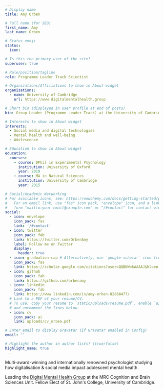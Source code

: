 ```yaml
---
# Display name
title: Amy Orben

# Full name (for SEO)
first_name: Amy
last_name: Orben

# Status emoji
status:
  icon: 

# Is this the primary user of the site?
superuser: true

# Role/position/tagline
role: Programme Leader Track Scientist

# Organizations/Affiliations to show in About widget
organizations:
  - name: University of Cambridge
    url: https://www.digitalmentalhealth.group

# Short bio (displayed in user profile at end of posts)
bio: Group Leader (Programme Leader Track) at the University of Cambridge MRC Cognition and Brain Sciences Unit

# Interests to show in About widget
interests:
  - Social media and digital technologies
  - Mental health and well-being
  - Adolescence

# Education to show in About widget
education:
  courses:
    - course: DPhil in Experimental Psychology
      institution: University of Oxford
      year: 2019
    - course: MA in Natural Sciences
      institution: University of Cambridge
      year: 2015

# Social/Academic Networking
# For available icons, see: https://wowchemy.com/docs/getting-started/page-builder/#icons
#   For an email link, use "fas" icon pack, "envelope" icon, and a link in the
#   form "mailto:your-email@example.com" or "/#contact" for contact widget.
social:
  - icon: envelope
    icon_pack: fas
    link: '/#contact'
  - icon: twitter
    icon_pack: fab
    link: https://twitter.com/OrbenAmy
    label: Follow me on Twitter
    display:
      header: true
  - icon: graduation-cap # Alternatively, use `google-scholar` icon from `ai` icon pack
    icon_pack: fas
    link: https://scholar.google.com/citations?user=QQBbWokAAAAJ&hl=en
  - icon: github
    icon_pack: fab
    link: https://github.com/orbenamy
  - icon: linkedin
    icon_pack: fab
    link: https://www.linkedin.com/in/amy-orben-82868477/
  # Link to a PDF of your resume/CV.
  # To use: copy your resume to `static/uploads/resume.pdf`, enable `ai` icons in `params.yaml`,
  # and uncomment the lines below.
  - icon: cv
    icon_pack: ai
    link: uploads/cv_orben.pdf

# Enter email to display Gravatar (if Gravatar enabled in Config)
email: ''

# Highlight the author in author lists? (true/false)
highlight_name: true
---
```


Multi-award-winning and internationally renowned psychologist studying how digitalisation & social media impact adolescent mental health. 

Leading the [Digital Mental Health Group](https://orben.group) at the MRC Cognition and Brain Sciences Unit. Fellow Elect of St. John's College, University of Cambridge. 

